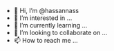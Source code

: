- 👋 Hi, I’m @hassannass
- 👀 I’m interested in ...
- 🌱 I’m currently learning ...
- 💞️ I’m looking to collaborate on ...
- 📫 How to reach me ...

<!---
hassannass/hassannass is a ✨ special ✨ repository because its `README.md` (this file) appears on your GitHub profile.
You can click the Preview link to take a look at your changes.
--->

